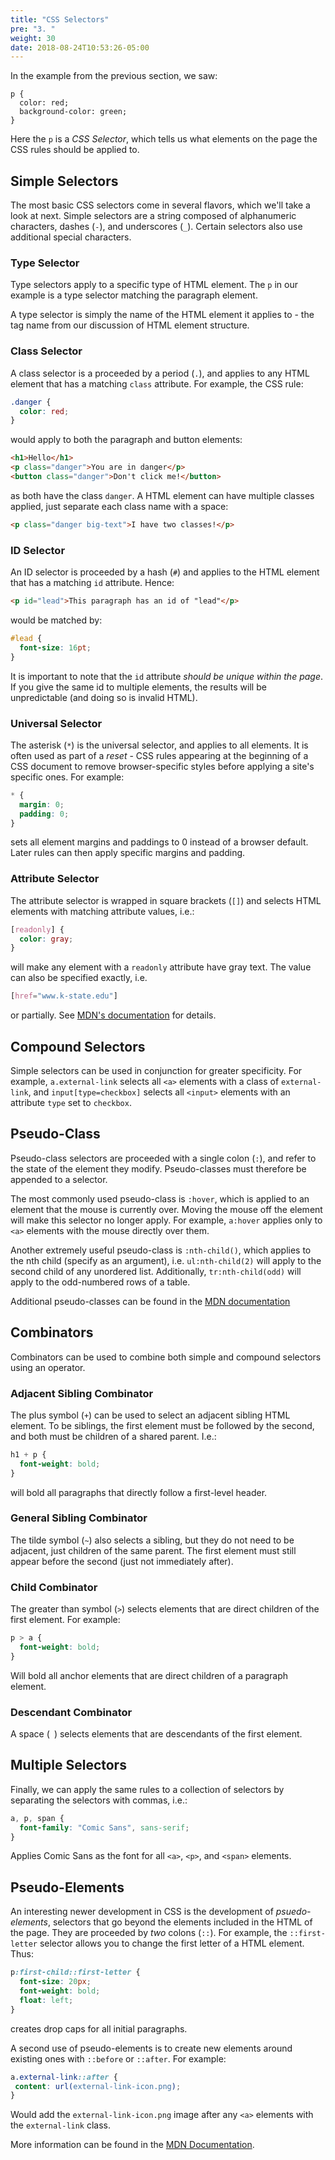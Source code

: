 ```yaml
---
title: "CSS Selectors"
pre: "3. "
weight: 30
date: 2018-08-24T10:53:26-05:00
---
```


In the example from the previous section, we saw:

```
p {
  color: red;
  background-color: green;
}
```

Here the `p` is a _CSS Selector_, which tells us what elements on the page the CSS rules should be applied to.

## Simple Selectors
The most basic CSS selectors come in several flavors, which we'll take a look at next.  Simple selectors are a string composed of alphanumeric characters, dashes (`-`), and underscores (`_`).  Certain selectors also use additional special characters.

### Type Selector
Type selectors apply to a specific type of HTML element.  The `p` in our example is a type selector matching the paragraph element.  

A type selector is simply the name of the HTML element it applies to - the tag name from our discussion of HTML element structure.  

### Class Selector 
A class selector is a proceeded by a period (`.`), and applies to any HTML element that has a matching `class` attribute.  For example, the CSS rule:

```css 
.danger { 
  color: red;
}
```

would apply to both the paragraph and button elements:

```html 
<h1>Hello</h1>
<p class="danger">You are in danger</p>
<button class="danger">Don't click me!</button>
```

as both have the class `danger`.  A HTML element can have multiple classes applied, just separate each class name with a space:

```html
<p class="danger big-text">I have two classes!</p>
```

### ID Selector
An ID selector is proceeded by a hash (`#`) and applies to the HTML element that has a matching `id` attribute. Hence:

```html 
<p id="lead">This paragraph has an id of "lead"</p>
```

would be matched by:

```css 
#lead {
  font-size: 16pt;
}
```

It is important to note that the `id` attribute _should be unique within the page_.  If you give the same id to multiple elements, the results will be unpredictable (and doing so is invalid HTML).  

### Universal Selector

The asterisk (`*`) is the universal selector, and applies to all elements.  It is often used as part of a *reset* - CSS rules appearing at the beginning of a CSS document to remove browser-specific styles before applying a site's specific ones.  For example:

```css
* {
  margin: 0;
  padding: 0;
}
```

sets all element margins and paddings to 0 instead of a browser default.  Later rules can then apply specific margins and padding.

### Attribute Selector 

The attribute selector is wrapped in square brackets (`[]`) and selects HTML elements with matching attribute values, i.e.:

```css
[readonly] {
  color: gray;
}
```

will make any element with a `readonly` attribute have gray text.  The value can also be specified exactly, i.e.

```css
[href="www.k-state.edu"]
```

or partially.  See [MDN's documentation](https://developer.mozilla.org/en-US/docs/Web/CSS/Attribute_selectors#Syntax) for details.


## Compound Selectors 

Simple selectors can be used in conjunction for greater specificity.  For example, `a.external-link` selects all `<a>` elements with a class of `external-link`, and `input[type=checkbox]` selects all `<input>` elements with an attribute `type` set to `checkbox`.

## Pseudo-Class 

Pseudo-class selectors are proceeded with a single colon (`:`), and refer to the state of the element they modify.  Pseudo-classes must therefore be appended to a selector.  

The most commonly used pseudo-class is `:hover`, which is applied to an element that the mouse is currently over.  Moving the mouse off the element will make this selector no longer apply. For example, `a:hover` applies only to `<a>` elements with the mouse directly over them.

Another extremely useful pseudo-class is `:nth-child()`, which applies to the nth child (specify as an argument), i.e. `ul:nth-child(2)` will apply to the second child of any unordered list.  Additionally, `tr:nth-child(odd)` will apply to the odd-numbered rows of a table.

Additional pseudo-classes can be found in the [MDN documentation](https://developer.mozilla.org/en-US/docs/Web/CSS/Pseudo-classes)

## Combinators

Combinators can be used to combine both simple and compound selectors using an operator.

### Adjacent Sibling Combinator

The plus symbol (`+`) can be used to select an adjacent sibling HTML element.  To be siblings, the first element must be followed by the second, and both must be children of a shared parent.  I.e.:

```css
h1 + p {
  font-weight: bold;
}
```

will bold all paragraphs that directly follow a first-level header.

### General Sibling Combinator

The tilde symbol (`~`) also selects a sibling, but they do not need to be adjacent, just children of the same parent.  The first element must still appear before the second (just not immediately after).

### Child Combinator 

The greater than symbol (`>`) selects elements that are direct children of the first element.  For example:

```css 
p > a {
  font-weight: bold;
}
```

Will bold all anchor elements that are direct children of a paragraph element.

### Descendant Combinator

A space (` `) selects elements that are descendants of the first element. 


## Multiple Selectors 

Finally, we can apply the same rules to a collection of selectors by separating the selectors with commas, i.e.:

```css 
a, p, span {
  font-family: "Comic Sans", sans-serif;
}
```

Applies Comic Sans as the font for all `<a>`, `<p>`, and `<span>` elements.

## Pseudo-Elements

An interesting newer development in CSS is the development of _psuedo-elements_, selectors that go beyond the elements included in the HTML of the page.  They are proceeded by _two_ colons (`::`).  For example, the `::first-letter` selector allows you to change the first letter of a HTML element.  Thus:

```css 
p:first-child::first-letter {
  font-size: 20px;
  font-weight: bold;
  float: left;
}
```

creates drop caps for all initial paragraphs.

A second use of pseudo-elements is to create new elements around existing ones with `::before` or `::after`.  For example:

```css
a.external-link::after {
 content: url(external-link-icon.png); 
}
```

Would add the `external-link-icon.png` image after any `<a>` elements with the `external-link` class.

More information can be found in the [MDN Documentation](https://developer.mozilla.org/en-US/docs/Web/CSS/Pseudo-elements).